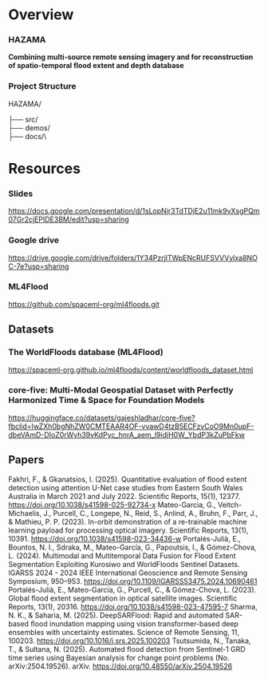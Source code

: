 # Overview

### HAZAMA

**Combining multi-source remote sensing imagery and for reconstruction of spatio-temporal flood extent and depth database**

### Project Structure
HAZAMA/

├── src/\
├── demos/\
├── docs/\

# Resources

### Slides
https://docs.google.com/presentation/d/1sLopNjr3TdTDjE2u11mk9vXsgPQm07Gr2cjEPIDE3BM/edit?usp=sharing

### Google drive
https://drive.google.com/drive/folders/1Y34PzrjlTWpENcRUFSVVVylxa8NOC-7e?usp=sharing

### ML4Flood
https://github.com/spaceml-org/ml4floods.git

## Datasets
### The WorldFloods database (ML4Flood)

https://spaceml-org.github.io/ml4floods/content/worldfloods_dataset.html

### core-five: Multi-Modal Geospatial Dataset with Perfectly Harmonized Time & Space for Foundation Models

https://huggingface.co/datasets/gajeshladhar/core-five?fbclid=IwZXh0bgNhZW0CMTEAAR4OF-vvawD4tzB5ECFzvCoO9Mn0upF-dbeVAmD-DIoZ0rWyh39vKdPyc_hnrA_aem_l9idjH0W_YbdP3kZuPbFkw

## Papers
Fakhri, F., & Gkanatsios, I. (2025). Quantitative evaluation of flood extent detection using attention U-Net case studies from Eastern South Wales Australia in March 2021 and July 2022. Scientific Reports, 15(1), 12377. https://doi.org/10.1038/s41598-025-92734-x
Mateo-Garcia, G., Veitch-Michaelis, J., Purcell, C., Longepe, N., Reid, S., Anlind, A., Bruhn, F., Parr, J., & Mathieu, P. P. (2023). In-orbit demonstration of a re-trainable machine learning payload for processing optical imagery. Scientific Reports, 13(1), 10391. https://doi.org/10.1038/s41598-023-34436-w
Portalés-Julià, E., Bountos, N. I., Sdraka, M., Mateo-García, G., Papoutsis, I., & Gómez-Chova, L. (2024). Multimodal and Multitemporal Data Fusion for Flood Extent Segmentation Exploiting Kurosiwo and WorldFloods Sentinel Datasets. IGARSS 2024 - 2024 IEEE International Geoscience and Remote Sensing Symposium, 950–953. https://doi.org/10.1109/IGARSS53475.2024.10690461
Portalés-Julià, E., Mateo-García, G., Purcell, C., & Gómez-Chova, L. (2023). Global flood extent segmentation in optical satellite images. Scientific Reports, 13(1), 20316. https://doi.org/10.1038/s41598-023-47595-7
Sharma, N. K., & Saharia, M. (2025). DeepSARFlood: Rapid and automated SAR-based flood inundation mapping using vision transformer-based deep ensembles with uncertainty estimates. Science of Remote Sensing, 11, 100203. https://doi.org/10.1016/j.srs.2025.100203
Tsutsumida, N., Tanaka, T., & Sultana, N. (2025). Automated flood detection from Sentinel-1 GRD time series using Bayesian analysis for change point problems (No. arXiv:2504.19526). arXiv. https://doi.org/10.48550/arXiv.2504.19526

